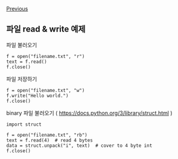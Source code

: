 [Previous](..)
## 파일 read & write 예제

파일 불러오기

    f = open("filename.txt", "r")
    text = f.read()
    f.close()
    
파일 저장하기

    f = open("filename.txt", "w")
    f.write("Hello world.")
    f.close()
    
binary 파일 불러오기 ( https://docs.python.org/3/library/struct.html )

    import struct

    f = open("filename.txt", "rb")
    text = f.read(4)  # read 4 bytes
    data = struct.unpack("i", text)  # cover to 4 byte int
    f.close()